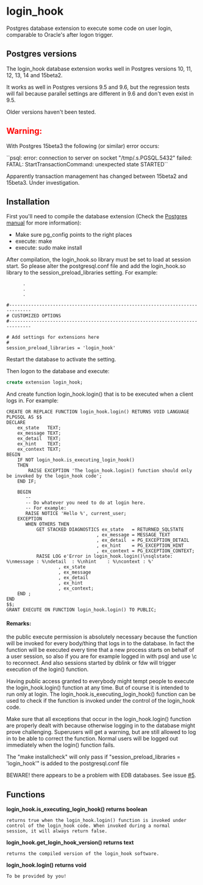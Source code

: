 # login_hook
Postgres database extension to execute some code on user login, comparable to
Oracle's after logon trigger.

## Postgres versions
The login_hook database extension works well in Postgres versions 10, 11, 12, 13, 14 and 15beta2.

It works as well in Postgres versions 9.5 and 9.6, but the regression tests will
fail because parallel settings are different in 9.6 and don't even exist in 9.5.

Older versions haven't been tested.
<h2 style="color:red">Warning:</h2>
With Postgres 15beta3 the following (or similar) error occurs:<p>
``psql: error: connection to server on socket "/tmp/.s.PGSQL.5432" failed: FATAL:  StartTransactionCommand: unexpected state STARTED``<p>
Apparently transaction management has changed between 15beta2 and 15beta3. Under investigation.

## Installation
First you'll need to compile the database extension (Check the
[Postgres manual](https://www.postgresql.org/docs/current/static/extend-pgxs.html) 
for more information):<br>
 - Make sure pg_config points to the right places<br>
 - execute: make<br>
 - execute: sudo make install<br>

After compilation, the login_hook.so library must be set to load at session
start. So please alter the postgresql.conf file and add the login\_hook.so
library to the session\_preload\_libraries setting. For example:

```
      .
      .
      .

#------------------------------------------------------------------------------
# CUSTOMIZED OPTIONS
#------------------------------------------------------------------------------

# Add settings for extensions here
#
session_preload_libraries = 'login_hook'
```
 
Restart the database to activate the setting.
 
Then logon to the database and execute:
 
```SQL
create extension login_hook;
```

And create function login_hook.login() that is to be executed when a client
logs in. For example:

```PLpgSQL
CREATE OR REPLACE FUNCTION login_hook.login() RETURNS VOID LANGUAGE PLPGSQL AS $$
DECLARE
    ex_state   TEXT;
    ex_message TEXT;
    ex_detail  TEXT;
    ex_hint    TEXT;
    ex_context TEXT;
BEGIN
	IF NOT login_hook.is_executing_login_hook()
	THEN
	    RAISE EXCEPTION 'The login_hook.login() function should only be invoked by the login_hook code';
	END IF;
	
	BEGIN
	   -- 
	   -- Do whatever you need to do at login here.
	   -- For example:
	   RAISE NOTICE 'Hello %', current_user;
	EXCEPTION
	   WHEN OTHERS THEN
	       GET STACKED DIAGNOSTICS ex_state   = RETURNED_SQLSTATE
	                             , ex_message = MESSAGE_TEXT
	                             , ex_detail  = PG_EXCEPTION_DETAIL
	                             , ex_hint    = PG_EXCEPTION_HINT
	                             , ex_context = PG_EXCEPTION_CONTEXT;
	       RAISE LOG e'Error in login_hook.login()\nsqlstate: %\nmessage : %\ndetail  : %\nhint    : %\ncontext : %'
	               , ex_state
	               , ex_message
	               , ex_detail
	               , ex_hint
	               , ex_context;
    END	;       
END 
$$;
GRANT EXECUTE ON FUNCTION login_hook.login() TO PUBLIC;
```
#### Remarks:
the public execute permission is absolutely necessary because the function will
be invoked for every body/thing that logs in to the database. In fact the function
will be executed every time that a new process starts on behalf of a user session,
so also if you are for example logged in with psql and use \c to reconnect. And 
also sessions started by dblink or fdw will trigger execution of the login()
function.

Having public access granted to everybody might tempt people to execute the
login_hook.login() function at any time. But of course it is intended to run
only at login. The login\_hook.is\_executing\_login\_hook() function can be used
to check if the function is invoked under the control of the login_hook code.

Make sure that all exceptions that occur in the login\_hook.login() function
are properly dealt with because otherwise logging in to the database might
prove challenging. Superusers will get a warning, but are still allowed to
log in to be able to correct the function. Normal users will be logged out
immediately when the login() function fails.

The "make installcheck" will only pass if "session_preload_libraries = 'login_hook'"
is added to the postgresql.conf file

BEWARE! there appears to be a problem with EDB databases. See issue <a href="https://github.com/splendiddata/login_hook/issues/5">#5</a>.
## Functions
**login_hook.is_executing_login_hook() returns boolean**

    returns true when the login_hook.login() function is invoked under 
    control of the login_hook code. When invoked during a normal
    session, it will always return false.
    
**login_hook.get_login_hook_version() returns text**

    returns the compiled version of the login_hook software.
    
**login_hook.login() returns void**

    To be provided by you! 
